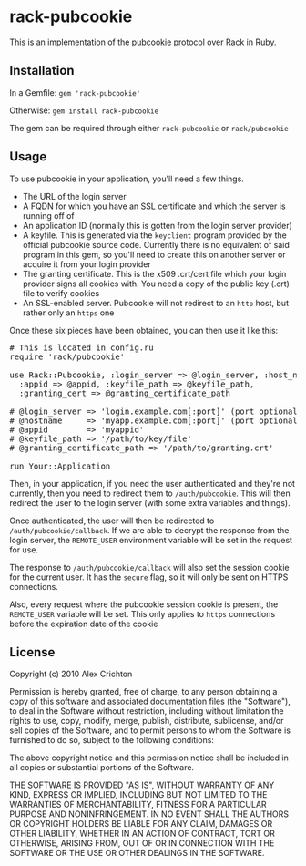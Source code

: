 rack-pubcookie
==============

This is an implementation of the [pubcookie](http://pubcookie.org) protocol over Rack in Ruby.

Installation
------------

In a Gemfile: `gem 'rack-pubcookie'`

Otherwise: `gem install rack-pubcookie`

The gem can be required through either `rack-pubcookie` or `rack/pubcookie`

Usage
-----

To use pubcookie in your application, you'll need a few things.

* The URL of the login server
* A FQDN for which you have an SSL certificate and which the server is running off of
* An application ID (normally this is gotten from the login server provider)
* A keyfile. This is generated via the `keyclient` program provided by the official pubcookie source code. Currently there is no equivalent of said program in this gem, so you'll need to create this on another server or acquire it from your login provider
* The granting certificate. This is the x509 .crt/cert file which your login provider signs all cookies with. You need a copy of the public key (.crt) file to verify cookies
* An SSL-enabled server. Pubcookie will not redirect to an `http` host, but rather only an `https` one

Once these six pieces have been obtained, you can then use it like this:

<pre>
# This is located in config.ru
require 'rack/pubcookie'

use Rack::Pubcookie, :login_server => @login_server, :host_name => @hostname,
  :appid => @appid, :keyfile_path => @keyfile_path,
  :granting_cert => @granting_certificate_path

# @login_server => 'login.example.com[:port]' (port optional)
# @hostname     => 'myapp.example.com[:port]' (port optional)
# @appid        => 'myappid'
# @keyfile_path => '/path/to/key/file'
# @granting_certificate_path => '/path/to/granting.crt'

run Your::Application
</pre>

Then, in your application, if you need the user authenticated and they're not currently, then you need to redirect them to `/auth/pubcookie`. This will then redirect the user to the login server (with some extra variables and things).

Once authenticated, the user will then be redirected to `/auth/pubcookie/callback`. If we are able to decrypt the response from the login server, the `REMOTE_USER` environment variable will be set in the request for use.

The response to `/auth/pubcookie/callback` will also set the session cookie for the current user. It has the `secure` flag, so it will only be sent on HTTPS connections.

Also, every request where the pubcookie session cookie is present, the `REMOTE_USER` variable will be set. This only applies to `https` connections before the expiration date of the cookie

License
----
Copyright (c) 2010 Alex Crichton

Permission is hereby granted, free of charge, to any person obtaining a copy
of this software and associated documentation files (the "Software"), to deal
in the Software without restriction, including without limitation the rights
to use, copy, modify, merge, publish, distribute, sublicense, and/or sell
copies of the Software, and to permit persons to whom the Software is
furnished to do so, subject to the following conditions:

The above copyright notice and this permission notice shall be included in
all copies or substantial portions of the Software.

THE SOFTWARE IS PROVIDED "AS IS", WITHOUT WARRANTY OF ANY KIND, EXPRESS OR
IMPLIED, INCLUDING BUT NOT LIMITED TO THE WARRANTIES OF MERCHANTABILITY,
FITNESS FOR A PARTICULAR PURPOSE AND NONINFRINGEMENT. IN NO EVENT SHALL THE
AUTHORS OR COPYRIGHT HOLDERS BE LIABLE FOR ANY CLAIM, DAMAGES OR OTHER
LIABILITY, WHETHER IN AN ACTION OF CONTRACT, TORT OR OTHERWISE, ARISING FROM,
OUT OF OR IN CONNECTION WITH THE SOFTWARE OR THE USE OR OTHER DEALINGS IN
THE SOFTWARE.
